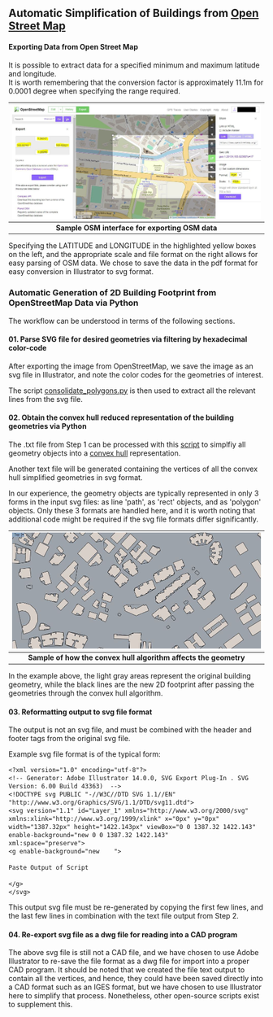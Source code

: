 ## Automatic Simplification of Buildings from [Open Street Map](https://www.openstreetmap.org)

#### Exporting Data from Open Street Map

It is possible to extract data for a specified minimum and maximum latitude and longitude.  
It is worth remembering that the conversion factor is approximately 11.1m for 0.0001 degree when specifying the range required.

| ![Sample OSM Interface](https://github.com/ooichinchun/Maps2Geometry/blob/master/SimplifyOpenStreetMap/OSM_Example.jpg "Exporting OSM Data") | 
|:--:| 
| **Sample OSM interface for exporting OSM data** |

Specifying the LATITUDE and LONGITUDE in the highlighted yellow boxes on the left, and the appropriate scale and file format on the right allows for easy parsing of OSM data.
We chose to save the data in the pdf format for easy conversion in Illustrator to svg format. 

### Automatic Generation of 2D Building Footprint from OpenStreetMap Data via Python

The workflow can be understood in terms of the following sections.

#### 01. Parse SVG file for desired geometries via filtering by hexadecimal color-code

After exporting the image from OpenStreetMap, we save the image as an svg file in Illustrator, and note the color codes for the geometries of interest. 

The script [consolidate_polygons.py](https://github.com/ooichinchun/Maps2Geometry/blob/master/SimplifyOpenStreetMap/consolidate_polygons.py) is then used to extract all the relevant lines from the svg file. 

#### 02. Obtain the convex hull reduced representation of the building geometries via Python

The .txt file from Step 1 can be processed with this [script](https://github.com/ooichinchun/Maps2Geometry/blob/master/SimplifyOpenStreetMap/convex_hull_polygon_rect_paths.py) to simplfiy all geometry objects into a [convex hull](http://www.qhull.org/) representation. 

Another text file will be generated containing the vertices of all the convex hull simplified geometries in svg format.

In our experience, the geometry objects are typically represented in only 3 forms in the input svg files: as line 'path', as 'rect' objects, and as 'polygon' objects. Only these 3 formats are handled here, and it is worth noting that additional code might be required if the svg file formats differ significantly.

| ![Sample Convex Hull Conversion](https://github.com/ooichinchun/Maps2Geometry/blob/master/SimplifyOpenStreetMap/ConvexHull.JPG "Convex Hull Simplification of Geometry") | 
|:--:| 
| **Sample of how the convex hull algorithm affects the geometry** |

In the example above, the light gray areas represent the original building geometry, while the black lines are the new 2D footprint after passing the geometries through the convex hull algorithm.

#### 03. Reformatting output to svg file format

The output is not an svg file, and must be combined with the header and footer tags from the original svg file. 

Example svg file format is of the typical form: 

    <?xml version="1.0" encoding="utf-8"?>
    <!-- Generator: Adobe Illustrator 14.0.0, SVG Export Plug-In . SVG Version: 6.00 Build 43363)  -->
    <!DOCTYPE svg PUBLIC "-//W3C//DTD SVG 1.1//EN" "http://www.w3.org/Graphics/SVG/1.1/DTD/svg11.dtd">
    <svg version="1.1" id="Layer_1" xmlns="http://www.w3.org/2000/svg" xmlns:xlink="http://www.w3.org/1999/xlink" x="0px" y="0px"
    width="1387.32px" height="1422.143px" viewBox="0 0 1387.32 1422.143" enable-background="new 0 0 1387.32 1422.143"
    xml:space="preserve">
    <g enable-background="new    ">

    Paste Output of Script

    </g>
    </svg>

This output svg file must be re-generated by copying the first few lines, and the last few lines in combination with the text file output from Step 2.

#### 04. Re-export svg file as a dwg file for reading into a CAD program

The above svg file is still not a CAD file, and we have chosen to use Adobe Illustrator to re-save the file format as a dwg file for import into a proper CAD program. It should be noted that we created the file text output to contain all the vertices, and hence, they could have been saved directly into a CAD format such as an IGES format, but we have chosen to use Illustrator here to simplify that process. Nonetheless, other open-source scripts exist to supplement this.

